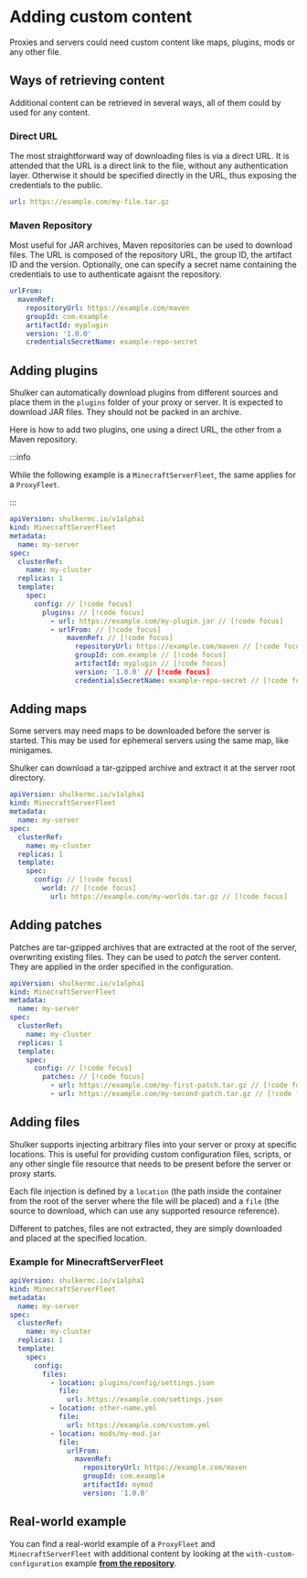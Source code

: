 # Adding custom content

Proxies and servers could need custom content like maps, plugins, mods
or any other file.

## Ways of retrieving content

Additional content can be retrieved in several ways, all of them could
by used for any content.

### Direct URL

The most straightforward way of downloading files is via a direct URL.
It is attended that the URL is a direct link to the file, without any
authentication layer. Otherwise it should be specified directly in the
URL, thus exposing the credentials to the public.

```yaml
url: https://example.com/my-file.tar.gz
```

### Maven Repository

Most useful for JAR archives, Maven repositories can be used to download
files. The URL is composed of the repository URL, the group ID, the
artifact ID and the version. Optionally, one can specify a secret name
containing the credentials to use to authenticate agaisnt the repository.

```yaml
urlFrom:
  mavenRef:
    repositoryUrl: https://example.com/maven
    groupId: com.example
    artifactId: myplugin
    version: '1.0.0'
    credentialsSecretName: example-repo-secret
```

## Adding plugins <Badge type="tip" text="proxies" /> <Badge type="tip" text="servers" />

Shulker can automatically download plugins from different sources and
place them in the `plugins` folder of your proxy or server. It is
expected to download JAR files. They should not be packed in an archive.

Here is how to add two plugins, one using a direct URL, the other from
a Maven repository.

:::info

While the following example is a `MinecraftServerFleet`, the same applies
for a `ProxyFleet`.

:::

```yaml
apiVersion: shulkermc.io/v1alpha1
kind: MinecraftServerFleet
metadata:
  name: my-server
spec:
  clusterRef:
    name: my-cluster
  replicas: 1
  template:
    spec:
      config: // [!code focus]
        plugins: // [!code focus]
          - url: https://example.com/my-plugin.jar // [!code focus]
          - urlFrom: // [!code focus]
              mavenRef: // [!code focus]
                repositoryUrl: https://example.com/maven // [!code focus]
                groupId: com.example // [!code focus]
                artifactId: myplugin // [!code focus]
                version: '1.0.0' // [!code focus]
                credentialsSecretName: example-repo-secret // [!code focus]
```

## Adding maps <Badge type="tip" text="servers" />

Some servers may need maps to be downloaded before the server is started.
This may be used for ephemeral servers using the same map, like minigames.

Shulker can download a tar-gzipped archive and extract it at the server
root directory.

```yaml
apiVersion: shulkermc.io/v1alpha1
kind: MinecraftServerFleet
metadata:
  name: my-server
spec:
  clusterRef:
    name: my-cluster
  replicas: 1
  template:
    spec:
      config: // [!code focus]
        world: // [!code focus]
          url: https://example.com/my-worlds.tar.gz // [!code focus]
```

## Adding patches <Badge type="tip" text="proxies" /> <Badge type="tip" text="servers" />

Patches are tar-gzipped archives that are extracted at the root of the
server, overwriting existing files. They can be used to _patch_ the server
content. They are applied in the order specified in the configuration.

```yaml
apiVersion: shulkermc.io/v1alpha1
kind: MinecraftServerFleet
metadata:
  name: my-server
spec:
  clusterRef:
    name: my-cluster
  replicas: 1
  template:
    spec:
      config: // [!code focus]
        patches: // [!code focus]
          - url: https://example.com/my-first-patch.tar.gz // [!code focus]
          - url: https://example.com/my-second-patch.tar.gz // [!code focus]
```

## Adding files <Badge type="tip" text="servers" />

Shulker supports injecting arbitrary files into your server or proxy at specific locations. This is useful for providing custom configuration files, scripts, or any other single file resource that needs to be present before the server or proxy starts.

Each file injection is defined by a `location` (the path inside the container from the root of the server where the file will be placed) and a `file` (the source to download, which can use any supported resource reference).

Different to patches, files are not extracted, they are simply downloaded and placed at the specified location.

### Example for MinecraftServerFleet

```yaml
apiVersion: shulkermc.io/v1alpha1
kind: MinecraftServerFleet
metadata:
  name: my-server
spec:
  clusterRef:
    name: my-cluster
  replicas: 1
  template:
    spec:
      config:
        files:
          - location: plugins/config/settings.json
            file:
              url: https://example.com/settings.json
          - location: other-name.yml
            file:
              url: https://example.com/custom.yml
          - location: mods/my-mod.jar
            file:
              urlFrom:
                mavenRef:
                  repositoryUrl: https://example.com/maven
                  groupId: com.example
                  artifactId: mymod
                  version: '1.0.0'
```

## Real-world example

You can find a real-world example of a `ProxyFleet` and `MinecraftServerFleet`
with additional content by looking at the `with-custom-configuration` example
**[from the repository](https://github.com/jeremylvln/Shulker/tree/main/examples/with-custom-configuration)**.
